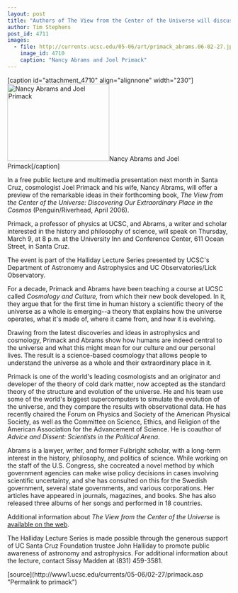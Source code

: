```yaml
---
layout: post
title: "Authors of The View from the Center of the Universe will discuss our place in the cosmos in March 9 lecture"
author: Tim Stephens
post_id: 4711
images:
  - file: http://currents.ucsc.edu/05-06/art/primack_abrams.06-02-27.jpg
    image_id: 4710
    caption: "Nancy Abrams and Joel Primack"
---
```


[caption id="attachment_4710" align="alignnone" width="230"]<a href="http://localhost/mysite/wp-content/uploads/2006/02/primack_abrams.06-02-27.jpg"><img class="size-full wp-image-4710" src="http://localhost/mysite/wp-content/uploads/2006/02/primack_abrams.06-02-27.jpg" alt="Nancy Abrams and Joel Primack" width="230" height="174" /></a>Nancy Abrams and Joel Primack[/caption]
<a name="content" id="content"></a>
<p>
  In a free public lecture and multimedia presentation next month in Santa Cruz, cosmologist Joel Primack and his wife, Nancy Abrams, will offer a preview of the remarkable ideas in their forthcoming book, <i>The View from the Center of the Universe: Discovering Our Extraordinary Place in the Cosmos</i> (Penguin/Riverhead, April 2006).
</p>
<p>
  Primack, a professor of physics at UCSC, and Abrams, a writer and scholar interested in the history and philosophy of science, will speak on Thursday, March 9, at 8 p.m. at the University Inn and Conference Center, 611 Ocean Street, in Santa Cruz.
</p>
<p>
  The event is part of the Halliday Lecture Series presented by UCSC's Department of Astronomy and Astrophysics and UC Observatories/Lick Observatory.
</p>
<p>
  For a decade, Primack and Abrams have been teaching a course at UCSC called <i>Cosmology and Culture,</i> from which their new book developed. In it, they argue that for the first time in human history a scientific theory of the universe as a whole is emerging--a theory that explains how the universe operates, what it's made of, where it came from, and how it is evolving.
</p>
<p>
  Drawing from the latest discoveries and ideas in astrophysics and cosmology, Primack and Abrams show how humans are indeed central to the universe and what this might mean for our culture and our personal lives. The result is a science-based cosmology that allows people to understand the universe as a whole and their extraordinary place in it.
</p>
<p>
  Primack is one of the world's leading cosmologists and an originator and developer of the theory of cold dark matter, now accepted as the standard theory of the structure and evolution of the universe. He and his team use some of the world's biggest supercomputers to simulate the evolution of the universe, and they compare the results with observational data. He has recently chaired the Forum on Physics and Society of the American Physical Society, as well as the Committee on Science, Ethics, and Religion of the American Association for the Advancement of Science. He is coauthor of <i>Advice and Dissent: Scientists in the Political Arena</i>.
</p>
<p>
  Abrams is a lawyer, writer, and former Fulbright scholar, with a long-term interest in the history, philosophy, and politics of science. While working on the staff of the U.S. Congress, she cocreated a novel method by which government agencies can make wise policy decisions in cases involving scientific uncertainty, and she has consulted on this for the Swedish government, several state governments, and various corporations. Her articles have appeared in journals, magazines, and books. She has also released three albums of her songs and performed in 18 countries.
</p>
<p>
  Additional information about <i>The View from the Center of the Universe</i> is <a href="http://viewfromthecenter.com/">available on the web</a>.
</p>
<p>
  The Halliday Lecture Series is made possible through the generous support of UC Santa Cruz Foundation trustee John Halliday to promote public awareness of astronomy and astrophysics. For additional information about the lecture, contact Sissy Madden at (831) 459-3581.
</p>
<form>
  <input name="t1" size="-1" type="hidden">
</form>




</p>
[source](http://www1.ucsc.edu/currents/05-06/02-27/primack.asp "Permalink to primack")
